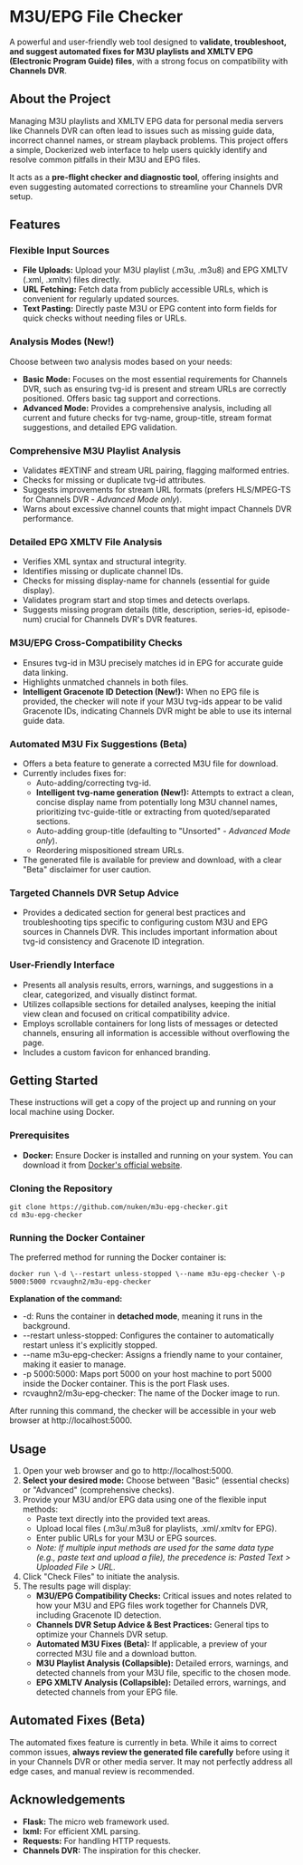 # **M3U/EPG File Checker**

A powerful and user-friendly web tool designed to **validate, troubleshoot, and suggest automated fixes for M3U playlists and XMLTV EPG (Electronic Program Guide) files**, with a strong focus on compatibility with **Channels DVR**.

## **About the Project**

Managing M3U playlists and XMLTV EPG data for personal media servers like Channels DVR can often lead to issues such as missing guide data, incorrect channel names, or stream playback problems. This project offers a simple, Dockerized web interface to help users quickly identify and resolve common pitfalls in their M3U and EPG files.

It acts as a **pre-flight checker and diagnostic tool**, offering insights and even suggesting automated corrections to streamline your Channels DVR setup.

## **Features**

### **Flexible Input Sources**

* **File Uploads:** Upload your M3U playlist (.m3u, .m3u8) and EPG XMLTV (.xml, .xmltv) files directly.  
* **URL Fetching:** Fetch data from publicly accessible URLs, which is convenient for regularly updated sources.  
* **Text Pasting:** Directly paste M3U or EPG content into form fields for quick checks without needing files or URLs.

### **Analysis Modes (New\!)**

Choose between two analysis modes based on your needs:

* **Basic Mode:** Focuses on the most essential requirements for Channels DVR, such as ensuring tvg-id is present and stream URLs are correctly positioned. Offers basic tag support and corrections.  
* **Advanced Mode:** Provides a comprehensive analysis, including all current and future checks for tvg-name, group-title, stream format suggestions, and detailed EPG validation.

### **Comprehensive M3U Playlist Analysis**

* Validates \#EXTINF and stream URL pairing, flagging malformed entries.  
* Checks for missing or duplicate tvg-id attributes.  
* Suggests improvements for stream URL formats (prefers HLS/MPEG-TS for Channels DVR \- *Advanced Mode only*).  
* Warns about excessive channel counts that might impact Channels DVR performance.

### **Detailed EPG XMLTV File Analysis**

* Verifies XML syntax and structural integrity.  
* Identifies missing or duplicate channel IDs.  
* Checks for missing display-name for channels (essential for guide display).  
* Validates program start and stop times and detects overlaps.  
* Suggests missing program details (title, description, series-id, episode-num) crucial for Channels DVR's DVR features.

### **M3U/EPG Cross-Compatibility Checks**

* Ensures tvg-id in M3U precisely matches id in EPG for accurate guide data linking.  
* Highlights unmatched channels in both files.  
* **Intelligent Gracenote ID Detection (New\!):** When no EPG file is provided, the checker will note if your M3U tvg-ids appear to be valid Gracenote IDs, indicating Channels DVR might be able to use its internal guide data.

### **Automated M3U Fix Suggestions (Beta)**

* Offers a beta feature to generate a corrected M3U file for download.  
* Currently includes fixes for:  
  * Auto-adding/correcting tvg-id.  
  * **Intelligent tvg-name generation (New\!):** Attempts to extract a clean, concise display name from potentially long M3U channel names, prioritizing tvc-guide-title or extracting from quoted/separated sections.  
  * Auto-adding group-title (defaulting to "Unsorted" \- *Advanced Mode only*).  
  * Reordering mispositioned stream URLs.  
* The generated file is available for preview and download, with a clear "Beta" disclaimer for user caution.

### **Targeted Channels DVR Setup Advice**

* Provides a dedicated section for general best practices and troubleshooting tips specific to configuring custom M3U and EPG sources in Channels DVR. This includes important information about tvg-id consistency and Gracenote ID integration.

### **User-Friendly Interface**

* Presents all analysis results, errors, warnings, and suggestions in a clear, categorized, and visually distinct format.  
* Utilizes collapsible sections for detailed analyses, keeping the initial view clean and focused on critical compatibility advice.  
* Employs scrollable containers for long lists of messages or detected channels, ensuring all information is accessible without overflowing the page.  
* Includes a custom favicon for enhanced branding.

## **Getting Started**

These instructions will get a copy of the project up and running on your local machine using Docker.

### **Prerequisites**

* **Docker:** Ensure Docker is installed and running on your system. You can download it from [Docker's official website](https://www.docker.com/get-started/).

### **Cloning the Repository**
~~~
git clone https://github.com/nuken/m3u-epg-checker.git  
cd m3u-epg-checker
~~~
### **Running the Docker Container**

The preferred method for running the Docker container is:
~~~
docker run \-d \--restart unless-stopped \--name m3u-epg-checker \-p 5000:5000 rcvaughn2/m3u-epg-checker
~~~
**Explanation of the command:**

* \-d: Runs the container in **detached mode**, meaning it runs in the background.  
* \--restart unless-stopped: Configures the container to automatically restart unless it's explicitly stopped.  
* \--name m3u-epg-checker: Assigns a friendly name to your container, making it easier to manage.  
* \-p 5000:5000: Maps port 5000 on your host machine to port 5000 inside the Docker container. This is the port Flask uses.  
* rcvaughn2/m3u-epg-checker: The name of the Docker image to run.

After running this command, the checker will be accessible in your web browser at http://localhost:5000.

## **Usage**

1. Open your web browser and go to http://localhost:5000.  
2. **Select your desired mode:** Choose between "Basic" (essential checks) or "Advanced" (comprehensive checks).  
3. Provide your M3U and/or EPG data using one of the flexible input methods:  
   * Paste text directly into the provided text areas.  
   * Upload local files (.m3u/.m3u8 for playlists, .xml/.xmltv for EPG).  
   * Enter public URLs for your M3U or EPG sources.  
   * *Note: If multiple input methods are used for the same data type (e.g., paste text and upload a file), the precedence is: Pasted Text \> Uploaded File \> URL.*  
4. Click "Check Files" to initiate the analysis.  
5. The results page will display:  
   * **M3U/EPG Compatibility Checks:** Critical issues and notes related to how your M3U and EPG files work together for Channels DVR, including Gracenote ID detection.  
   * **Channels DVR Setup Advice & Best Practices:** General tips to optimize your Channels DVR setup.  
   * **Automated M3U Fixes (Beta):** If applicable, a preview of your corrected M3U file and a download button.  
   * **M3U Playlist Analysis (Collapsible):** Detailed errors, warnings, and detected channels from your M3U file, specific to the chosen mode.  
   * **EPG XMLTV Analysis (Collapsible):** Detailed errors, warnings, and detected channels from your EPG file.

## **Automated Fixes (Beta)**

The automated fixes feature is currently in beta. While it aims to correct common issues, **always review the generated file carefully** before using it in your Channels DVR or other media server. It may not perfectly address all edge cases, and manual review is recommended.

## **Acknowledgements**

* **Flask:** The micro web framework used.  
* **lxml:** For efficient XML parsing.  
* **Requests:** For handling HTTP requests.  
* **Channels DVR:** The inspiration for this checker.

